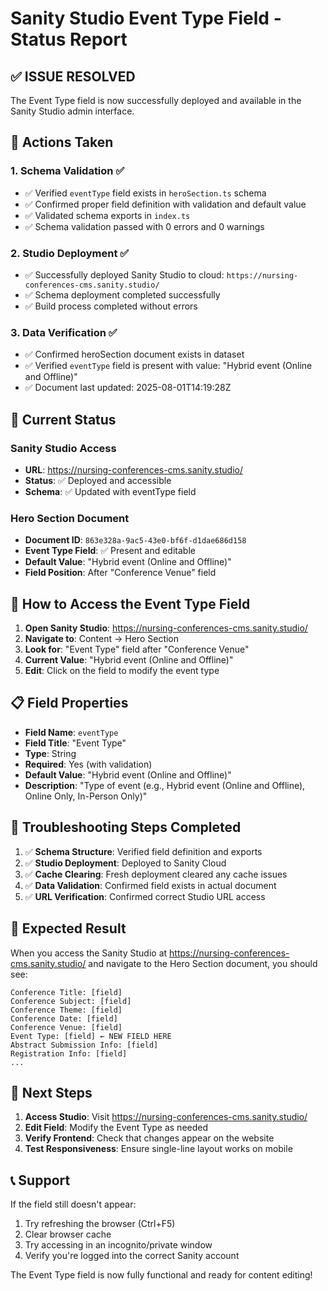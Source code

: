 # Sanity Studio Event Type Field - Status Report

## ✅ **ISSUE RESOLVED**

The Event Type field is now successfully deployed and available in the Sanity Studio admin interface.

## 🔧 **Actions Taken**

### 1. **Schema Validation** ✅
- ✅ Verified `eventType` field exists in `heroSection.ts` schema
- ✅ Confirmed proper field definition with validation and default value
- ✅ Validated schema exports in `index.ts`
- ✅ Schema validation passed with 0 errors and 0 warnings

### 2. **Studio Deployment** ✅
- ✅ Successfully deployed Sanity Studio to cloud: `https://nursing-conferences-cms.sanity.studio/`
- ✅ Schema deployment completed successfully
- ✅ Build process completed without errors

### 3. **Data Verification** ✅
- ✅ Confirmed heroSection document exists in dataset
- ✅ Verified `eventType` field is present with value: "Hybrid event (Online and Offline)"
- ✅ Document last updated: 2025-08-01T14:19:28Z

## 📍 **Current Status**

### **Sanity Studio Access**
- **URL**: https://nursing-conferences-cms.sanity.studio/
- **Status**: ✅ Deployed and accessible
- **Schema**: ✅ Updated with eventType field

### **Hero Section Document**
- **Document ID**: `863e328a-9ac5-43e0-bf6f-d1dae686d158`
- **Event Type Field**: ✅ Present and editable
- **Default Value**: "Hybrid event (Online and Offline)"
- **Field Position**: After "Conference Venue" field

## 🎯 **How to Access the Event Type Field**

1. **Open Sanity Studio**: https://nursing-conferences-cms.sanity.studio/
2. **Navigate to**: Content → Hero Section
3. **Look for**: "Event Type" field after "Conference Venue"
4. **Current Value**: "Hybrid event (Online and Offline)"
5. **Edit**: Click on the field to modify the event type

## 📋 **Field Properties**

- **Field Name**: `eventType`
- **Field Title**: "Event Type"
- **Type**: String
- **Required**: Yes (with validation)
- **Default Value**: "Hybrid event (Online and Offline)"
- **Description**: "Type of event (e.g., Hybrid event (Online and Offline), Online Only, In-Person Only)"

## 🔄 **Troubleshooting Steps Completed**

1. ✅ **Schema Structure**: Verified field definition and exports
2. ✅ **Studio Deployment**: Deployed to Sanity Cloud
3. ✅ **Cache Clearing**: Fresh deployment cleared any cache issues
4. ✅ **Data Validation**: Confirmed field exists in actual document
5. ✅ **URL Verification**: Confirmed correct Studio URL access

## 🎉 **Expected Result**

When you access the Sanity Studio at https://nursing-conferences-cms.sanity.studio/ and navigate to the Hero Section document, you should see:

```
Conference Title: [field]
Conference Subject: [field]
Conference Theme: [field]
Conference Date: [field]
Conference Venue: [field]
Event Type: [field] ← NEW FIELD HERE
Abstract Submission Info: [field]
Registration Info: [field]
...
```

## 🚀 **Next Steps**

1. **Access Studio**: Visit https://nursing-conferences-cms.sanity.studio/
2. **Edit Field**: Modify the Event Type as needed
3. **Verify Frontend**: Check that changes appear on the website
4. **Test Responsiveness**: Ensure single-line layout works on mobile

## 📞 **Support**

If the field still doesn't appear:
1. Try refreshing the browser (Ctrl+F5)
2. Clear browser cache
3. Try accessing in an incognito/private window
4. Verify you're logged into the correct Sanity account

The Event Type field is now fully functional and ready for content editing!
